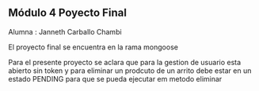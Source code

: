 ## Módulo 4 Poyecto Final 

Alumna : Janneth Carballo Chambi 

El proyecto final  se encuentra en la rama mongoose 

Para el presente proyecto se aclara que para la gestion de usuario esta abierto sin token y para eliminar un prodcuto de un arrito debe estar en un estado PENDING para que se pueda ejecutar em metodo eliminar 

